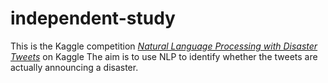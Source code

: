 # independent-study
This is the Kaggle competition [*Natural Language Processing with Disaster Tweets*](https://www.kaggle.com/competitions/nlp-getting-started) on Kaggle
The aim is to use NLP to identify whether the tweets are actually announcing a disaster.

